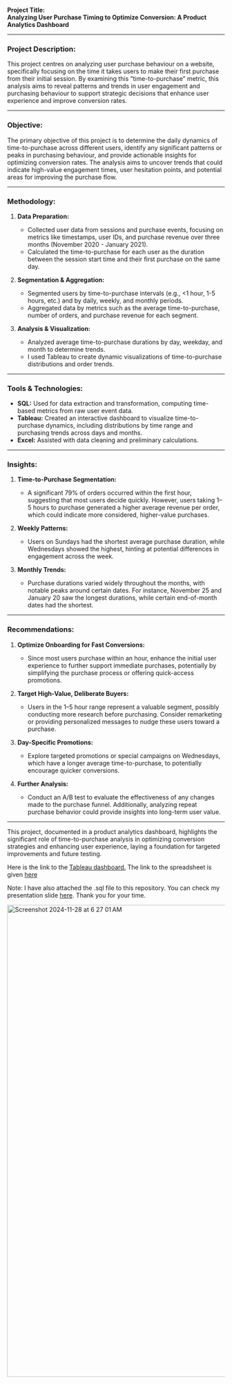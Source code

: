 **Project Title:**  
**Analyzing User Purchase Timing to Optimize Conversion: A Product Analytics Dashboard**

---

### **Project Description:**
This project centres on analyzing user purchase behaviour on a website, specifically focusing on the time it takes users to make their first purchase from their initial session. By examining this “time-to-purchase” metric, this analysis aims to reveal patterns and trends in user engagement and purchasing behaviour to support strategic decisions that enhance user experience and improve conversion rates. 

---

### **Objective:**
The primary objective of this project is to determine the daily dynamics of time-to-purchase across different users, identify any significant patterns or peaks in purchasing behaviour, and provide actionable insights for optimizing conversion rates. The analysis aims to uncover trends that could indicate high-value engagement times, user hesitation points, and potential areas for improving the purchase flow.

---

### **Methodology:**
1. **Data Preparation:** 
   - Collected user data from sessions and purchase events, focusing on metrics like timestamps, user IDs, and purchase revenue over three months (November 2020 - January 2021).
   - Calculated the time-to-purchase for each user as the duration between the session start time and their first purchase on the same day.

2. **Segmentation & Aggregation:**
   - Segmented users by time-to-purchase intervals (e.g., <1 hour, 1-5 hours, etc.) and by daily, weekly, and monthly periods.
   - Aggregated data by metrics such as the average time-to-purchase, number of orders, and purchase revenue for each segment.

3. **Analysis & Visualization:**
   - Analyzed average time-to-purchase durations by day, weekday, and month to determine trends.
   - I used Tableau to create dynamic visualizations of time-to-purchase distributions and order trends.

---

### **Tools & Technologies:**
- **SQL:** Used for data extraction and transformation, computing time-based metrics from raw user event data.
- **Tableau:** Created an interactive dashboard to visualize time-to-purchase dynamics, including distributions by time range and purchasing trends across days and months.
- **Excel:** Assisted with data cleaning and preliminary calculations.

---

### **Insights:**
1. **Time-to-Purchase Segmentation:**
   - A significant 79% of orders occurred within the first hour, suggesting that most users decide quickly. However, users taking 1–5 hours to purchase generated a higher average revenue per order, which could indicate more considered, higher-value purchases.

2. **Weekly Patterns:**
   - Users on Sundays had the shortest average purchase duration, while Wednesdays showed the highest, hinting at potential differences in engagement across the week.

3. **Monthly Trends:**
   - Purchase durations varied widely throughout the months, with notable peaks around certain dates. For instance, November 25 and January 20 saw the longest durations, while certain end-of-month dates had the shortest.

---

### **Recommendations:**
1. **Optimize Onboarding for Fast Conversions:**
   - Since most users purchase within an hour, enhance the initial user experience to further support immediate purchases, potentially by simplifying the purchase process or offering quick-access promotions.

2. **Target High-Value, Deliberate Buyers:**
   - Users in the 1–5 hour range represent a valuable segment, possibly conducting more research before purchasing. Consider remarketing or providing personalized messages to nudge these users toward a purchase.

3. **Day-Specific Promotions:**
   - Explore targeted promotions or special campaigns on Wednesdays, which have a longer average time-to-purchase, to potentially encourage quicker conversions.

4. **Further Analysis:**
   - Conduct an A/B test to evaluate the effectiveness of any changes made to the purchase funnel. Additionally, analyzing repeat purchase behavior could provide insights into long-term user value.

---

This project, documented in a product analytics dashboard, highlights the significant role of time-to-purchase analysis in optimizing conversion strategies and enhancing user experience, laying a foundation for targeted improvements and future testing.

Here is the link to the [Tableau dashboard.](https://public.tableau.com/views/product_analytics/Productanalysticsdashboard?:language=en-GB&:sid=&:redirect=auth&:display_count=n&:origin=viz_share_link) The link to the spreadsheet is given [here](https://docs.google.com/spreadsheets/d/1pxDAAQlLWfAxbg2lcL_azMTPNHkNrAFr9SNdQx7gkB0/edit?usp=sharing)

Note: I have also attached the .sql file to this repository. You can check my presentation slide [here](https://github.com/bayoxx/product-analyst/blob/main/Product%20Analytics.pdf). Thank you for your time.

<img width="1093" alt="Screenshot 2024-11-28 at 6 27 01 AM" src="https://github.com/user-attachments/assets/a18cedaa-1ff6-45e5-95b1-31bc4efd091b">


